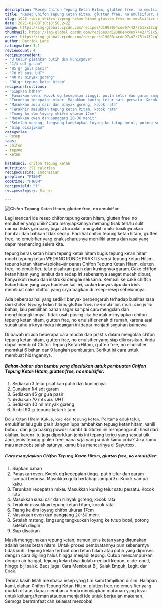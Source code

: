 ```yaml
---
description: "Resep Chifon Tepung Ketan Hitam, glutten free, no emulsifier, Enak"
title: "Resep Chifon Tepung Ketan Hitam, glutten free, no emulsifier, Enak"
slug: 1926-resep-chifon-tepung-ketan-hitam-glutten-free-no-emulsifier-enak
date: 2021-01-08T10:18:56.242Z
image: https://img-global.cpcdn.com/recipes/d19080e4cde97442/751x532cq70/chifon-tepung-ketan-hitam-glutten-free-no-emulsifier-foto-resep-utama.jpg
thumbnail: https://img-global.cpcdn.com/recipes/d19080e4cde97442/751x532cq70/chifon-tepung-ketan-hitam-glutten-free-no-emulsifier-foto-resep-utama.jpg
cover: https://img-global.cpcdn.com/recipes/d19080e4cde97442/751x532cq70/chifon-tepung-ketan-hitam-glutten-free-no-emulsifier-foto-resep-utama.jpg
author: Derrick Lane
ratingvalue: 3.1
reviewcount: 4
recipeingredient:
- "3 telur pisahkan putih dan kuningnya"
- "1/4 sdt garam"
- "85 gr gula pasir"
- "70 ml susu UHT"
- "40 ml minyak goreng"
- "90 gr tepung ketan hitam"
recipeinstructions:
- "Siapkan bahan"
- "Panaskan oven. Kocok dg kecepatan tinggi, putih telur dan garam sampai berbusa. Masukkan gula bertahap sampai 3x. Kocok sampai kaku"
- "Turunkan kecepatan mixer. Masukkan kuning telur satu persatu. Kocok rata"
- "Masukkan susu cair dan minyak goreng, kocok rata"
- "Terakhir masukkan tepung ketan hitam, kocok rata"
- "Tuang ke dlm loyang chifon ukuran 17cm"
- "Masukkan oven dan panggang 20-30 menit"
- "Setelah mateng, langsung tangkupkan loyang ke tutup botol, potong setelah dingin"
- "Siap disajikan"
categories:
- Resep
tags:
- chifon
- tepung
- ketan

katakunci: chifon tepung ketan 
nutrition: 291 calories
recipecuisine: Indonesian
preptime: "PT30M"
cooktime: "PT60M"
recipeyield: "1"
recipecategory: Dinner

---
```



![Chifon Tepung Ketan Hitam, glutten free, no emulsifier](https://img-global.cpcdn.com/recipes/d19080e4cde97442/751x532cq70/chifon-tepung-ketan-hitam-glutten-free-no-emulsifier-foto-resep-utama.jpg)

Lagi mencari ide resep chifon tepung ketan hitam, glutten free, no emulsifier yang unik? Cara menyiapkannya memang tidak terlalu sulit namun tidak gampang juga. Jika salah mengolah maka hasilnya akan hambar dan bahkan tidak sedap. Padahal chifon tepung ketan hitam, glutten free, no emulsifier yang enak seharusnya memiliki aroma dan rasa yang dapat memancing selera kita.

tepung beras ketan hitam tepung ketan hitam bugis tepung ketan hitam mochi tepung ketan WEDANG RONDE PRAKTIS versi Tepung Ketan Hitam. tepung ketan hitam•tapioka•air panas Chifon Tepung Ketan Hitam, glutten free, no emulsifier. telur pisahkan putih dan kuningnya•garam. Cake chiffon ketan hitam yang lembut dan sedap ini sebenarnya sangat mudah dibuat, hanya ikuti resep dan instruksi dengan seksama. Kembali ke cake chiffon ketan hitam yang saya hadirkan kali ini, sudah banyak tips dan trick membuat cake chiffon yang saya bagikan di resep-resep sebelumnya.

Ada beberapa hal yang sedikit banyak berpengaruh terhadap kualitas rasa dari chifon tepung ketan hitam, glutten free, no emulsifier, mulai dari jenis bahan, lalu pemilihan bahan segar sampai cara mengolah dan menghidangkannya. Tidak usah pusing jika hendak menyiapkan chifon tepung ketan hitam, glutten free, no emulsifier enak di rumah, karena asal sudah tahu triknya maka hidangan ini dapat menjadi suguhan istimewa.


Di bawah ini ada beberapa cara mudah dan praktis dalam mengolah chifon tepung ketan hitam, glutten free, no emulsifier yang siap dikreasikan. Anda dapat membuat Chifon Tepung Ketan Hitam, glutten free, no emulsifier memakai 6 bahan dan 9 langkah pembuatan. Berikut ini cara untuk membuat hidangannya.

<!--inarticleads1-->

##### Bahan-bahan dan bumbu yang diperlukan untuk pembuatan Chifon Tepung Ketan Hitam, glutten free, no emulsifier:

1. Sediakan 3 telur pisahkan putih dan kuningnya
1. Gunakan 1/4 sdt garam
1. Sediakan 85 gr gula pasir
1. Sediakan 70 ml susu UHT
1. Sediakan 40 ml minyak goreng
1. Ambil 90 gr tepung ketan hitam


Bolu Ketan Hitam Kukus, kue dari tepung ketan. Pertama aduk telur, emulsifier,lalu gula pasir Jangan lupa tambahkan tepung ketan hitam, vanili bubuk, dan juga baking powder sambil di Gluten ini mempengaruhi hasil dari olahan, karena itu juga diperlukan jenis ini tepung terigu yang sesuai utk. Jadi, jenis tepung gluten free mana saja yang sudah kamu coba? Jika kamu mau mencoba salah satunya, kamu bisa mencarinya di Sayurbox. 

<!--inarticleads2-->

##### Cara menyiapkan Chifon Tepung Ketan Hitam, glutten free, no emulsifier:

1. Siapkan bahan
1. Panaskan oven. Kocok dg kecepatan tinggi, putih telur dan garam sampai berbusa. Masukkan gula bertahap sampai 3x. Kocok sampai kaku
1. Turunkan kecepatan mixer. Masukkan kuning telur satu persatu. Kocok rata
1. Masukkan susu cair dan minyak goreng, kocok rata
1. Terakhir masukkan tepung ketan hitam, kocok rata
1. Tuang ke dlm loyang chifon ukuran 17cm
1. Masukkan oven dan panggang 20-30 menit
1. Setelah mateng, langsung tangkupkan loyang ke tutup botol, potong setelah dingin
1. Siap disajikan


Masih menggunakan tepung ketan, namun jenis ketan yang digunakan adalah beras ketan hitam. Untuk proses pembuatannya pun sebenarnya tidak jauh. Tepung ketan terbuat dari ketan hitam atau putih yang diproses dengan cara digiling halus hingga menjadi tepung. Cukup mencampurkan dengan air hangat, tepung ketan bisa diolah menjadi klepon, onde-oned, hingga biji salak. Baca juga: Cara Membuat Biji Salak Empuk, Legit, dan Enak. 

Terima kasih telah membaca resep yang tim kami tampilkan di sini. Harapan kami, olahan Chifon Tepung Ketan Hitam, glutten free, no emulsifier yang mudah di atas dapat membantu Anda menyiapkan makanan yang lezat untuk keluarga/teman ataupun menjadi ide untuk berjualan makanan. Semoga bermanfaat dan selamat mencoba!
